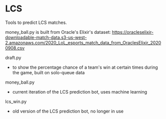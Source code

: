 # LCS
Tools to predict LCS matches.

money_ball.py is built from Oracle's Elixir's dataset: https://oracleselixir-downloadable-match-data.s3-us-west-2.amazonaws.com/2020_LoL_esports_match_data_from_OraclesElixir_20200908.csv

draft.py
- to show the percentage chance of a team's win at certain times during the game, built on solo-queue data

money_ball.py
- current iteration of the LCS prediction bot, uses machine learning

lcs_win.py
- old version of the LCS prediction bot, no longer in use
